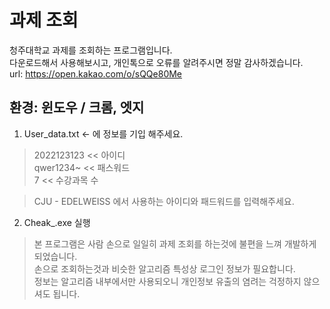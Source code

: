 # 과제 조회

청주대학교 과제를 조회하는 프로그램입니다.  
다운로드해서 사용해보시고, 개인톡으로 오류를 알려주시면 정말 감사하겠습니다.  
url: https://open.kakao.com/o/sQQe80Me  
  
## 환경: 윈도우 / 크롬, 엣지  
  
1. User_data.txt <- 에 정보를 기입 해주세요.

> 2022123123 << 아이디  
> qwer1234~ << 패스워드  
> 7 << 수강과목 수

> CJU - EDELWEISS 에서 사용하는 아이디와 패드워드를 입력해주세요.
  
2. Cheak\_.exe 실행  
  
  
> 본 프로그램은 사람 손으로 일일히 과제 조회를 하는것에 불편을 느껴 개발하게 되었습니다.  
손으로 조회하는것과 비슷한 알고리즘 특성상 로그인 정보가 필요합니다.  
정보는 알고리즘 내부에서만 사용되오니 개인정보 유출의 염려는 걱정하지 않으셔도 됩니다.
